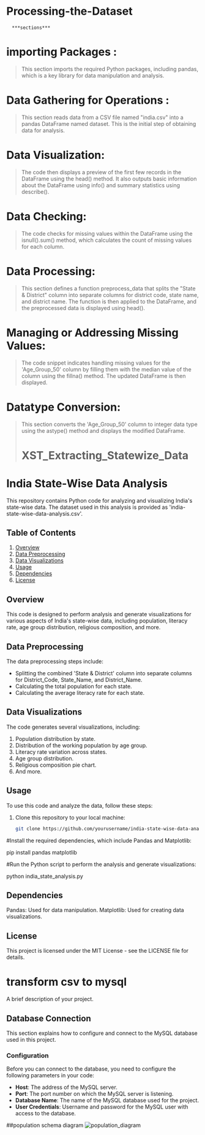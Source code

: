 # Processing-the-Dataset
      ***sections***
# importing Packages : 
>This section imports the required Python packages, including pandas, which is a key library for data manipulation and analysis.

# Data Gathering for Operations :
> This section reads data from a CSV file named "india.csv" into a pandas DataFrame named dataset. This is the initial step of obtaining data for analysis.

# Data Visualization: 
>The code then displays a preview of the first few records in the DataFrame using the head() method. It also outputs basic information about the DataFrame using info() and summary statistics using describe().

# Data Checking:
>The code checks for missing values within the DataFrame using the isnull().sum() method, which calculates the count of missing values for each column.

# Data Processing: 
>This section defines a function preprocess_data that splits the "State & District" column into separate columns for district code, state name, and district name. The function is then applied to the DataFrame, and the preprocessed data is displayed using head().

# Managing or Addressing Missing Values:
>The code snippet indicates handling missing values for the 'Age_Group_50' column by filling them with the median value of the column using the fillna() method. The updated DataFrame is then displayed.

# Datatype Conversion: 
>This section converts the 'Age_Group_50' column to integer data type using the astype() method and displays the modified DataFrame.
>
># XST_Extracting_Statewize_Data

# India State-Wise Data Analysis

This repository contains Python code for analyzing and visualizing India's state-wise data. The dataset used in this analysis is provided as 'india-state-wise-data-analysis.csv'.

## Table of Contents

1. [Overview](#overview)
2. [Data Preprocessing](#data-preprocessing)
3. [Data Visualizations](#data-visualizations)
4. [Usage](#usage)
5. [Dependencies](#dependencies)
6. [License](#license)

## Overview

This code is designed to perform analysis and generate visualizations for various aspects of India's state-wise data, including population, literacy rate, age group distribution, religious composition, and more.

## Data Preprocessing

The data preprocessing steps include:
- Splitting the combined 'State & District' column into separate columns for District_Code, State_Name, and District_Name.
- Calculating the total population for each state.
- Calculating the average literacy rate for each state.

## Data Visualizations

The code generates several visualizations, including:
1. Population distribution by state.
2. Distribution of the working population by age group.
3. Literacy rate variation across states.
4. Age group distribution.
5. Religious composition pie chart.
6. And more.

## Usage

To use this code and analyze the data, follow these steps:

1. Clone this repository to your local machine:

   ```bash
   git clone https://github.com/yourusername/india-state-wise-data-analysis.git
#Install the required dependencies, which include Pandas and Matplotlib:

pip install pandas matplotlib

#Run the Python script to perform the analysis and generate visualizations:

python india_state_analysis.py

## Dependencies

Pandas: Used for data manipulation.
Matplotlib: Used for creating data visualizations.

## License
This project is licensed under the MIT License - see the LICENSE file for details.

# transform csv to mysql

A brief description of your project.

## Database Connection

This section explains how to configure and connect to the MySQL database used in this project.

### Configuration

Before you can connect to the database, you need to configure the following parameters in your code:

- **Host**: The address of the MySQL server.
- **Port**: The port number on which the MySQL server is listening.
- **Database Name**: The name of the MySQL database used for the project.
- **User Credentials**: Username and password for the MySQL user with access to the database.

##population schema diagram
![population_diagram](./population_schema.png)
